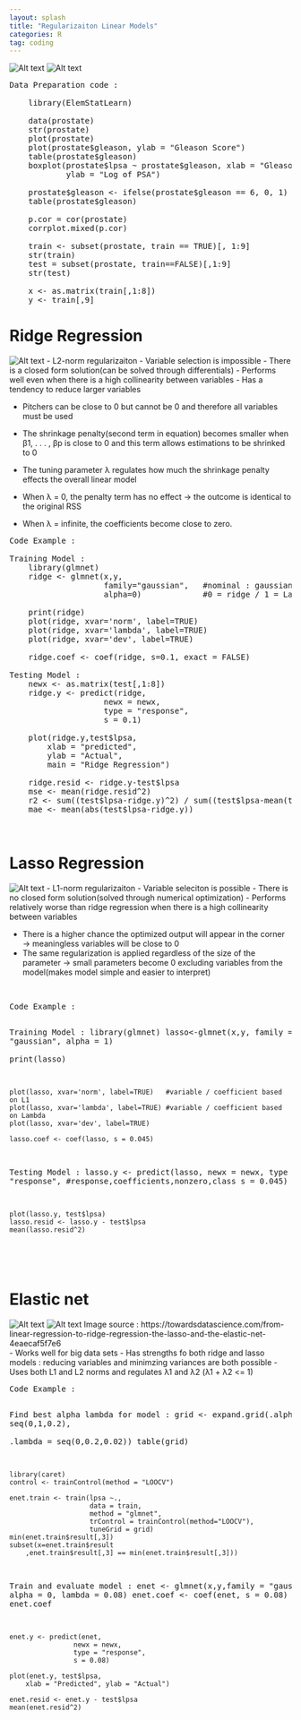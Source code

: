 ```yaml
---
layout: splash
title: "Regularizaiton Linear Models"
categories: R
tag: coding
---
```


<img src="\assets\images\RegularizationLinear\RegularizaitonDiagram.png" alt="Alt text">
<img src="\assets\images\RegularizationLinear\RegularizationEquation.png" alt="Alt text">


<pre>
Data Preparation code : 

    library(ElemStatLearn)

    data(prostate)
    str(prostate)
    plot(prostate)
    plot(prostate$gleason, ylab = "Gleason Score")
    table(prostate$gleason)
    boxplot(prostate$lpsa ~ prostate$gleason, xlab = "Gleason Score", 
            ylab = "Log of PSA")

    prostate$gleason <- ifelse(prostate$gleason == 6, 0, 1)
    table(prostate$gleason)

    p.cor = cor(prostate)
    corrplot.mixed(p.cor)

    train <- subset(prostate, train == TRUE)[, 1:9]
    str(train)
    test = subset(prostate, train==FALSE)[,1:9]
    str(test)

    x <- as.matrix(train[,1:8])
    y <- train[,9]
</pre>


# Ridge Regression
<img src="\assets\images\RegularizationLinear\RidgeEquation.png" alt="Alt text">
 - L2-norm regularizaiton
 - Variable selection is impossible
 - There is a closed form solution(can be solved through differentials)
 - Performs well even when there is a high collinearity between variables
 - Has a tendency to reduce larger variables

 - Pitchers can be close to 0 but cannot be 0 and therefore all variables must be used
 - The shrinkage penalty(second term in equation) becomes smaller when β1, . . . , βp is close to 0 and this term allows estimations to be shrinked to 0
 
 - The tuning parameter λ regulates how much the shrinkage penalty effects the overall linear model
 - When λ = 0, the penalty term has no effect → the outcome is identical to the original RSS
 - When λ = infinite, the coefficients become close to zero.

<pre>
Code Example : 

Training Model : 
    library(glmnet)
    ridge <- glmnet(x,y,
                    family="gaussian",   #nominal : gaussian / factorial : binomial
                    alpha=0)             #0 = ridge / 1 = Lasso / 0~1 = Elastic

    print(ridge)
    plot(ridge, xvar='norm', label=TRUE)   
    plot(ridge, xvar='lambda', label=TRUE)    
    plot(ridge, xvar='dev', label=TRUE)    

    ridge.coef <- coef(ridge, s=0.1, exact = FALSE)

Testing Model : 
    newx <- as.matrix(test[,1:8])
    ridge.y <- predict(ridge,
                    newx = newx,
                    type = "response", 
                    s = 0.1)

    plot(ridge.y,test$lpsa,
        xlab = "predicted",
        ylab = "Actual",
        main = "Ridge Regression")

    ridge.resid <- ridge.y-test$lpsa  
    mse <- mean(ridge.resid^2)
    r2 <- sum((test$lpsa-ridge.y)^2) / sum((test$lpsa-mean(test$lpsa))^2)
    mae <- mean(abs(test$lpsa-ridge.y))


</pre>


# Lasso Regression
<img src="\assets\images\RegularizationLinear\LassoEquation.png" alt="Alt text">
 - L1-norm regularizaiton
 - Variable seleciton is possible
 - There is no closed form solution(solved through numerical optimization)
 - Performs relatively worse than ridge regression when there is a high collinearity between variables

 - There is a higher chance the optimized output will appear in the corner → meaningless variables will be close to 0
 - The same regularization is applied regardless of the size of the parameter → small parameters become 0 excluding variables from the model(makes model simple and easier to interpret)

<br/>
<pre>
Code Example : 

Training Model : 
    library(glmnet)
    lasso<-glmnet(x,y,
                family = "gaussian",
                alpha = 1)    
    print(lasso)

    plot(lasso, xvar='norm', label=TRUE)   #variable / coefficient based on L1
    plot(lasso, xvar='lambda', label=TRUE) #variable / coefficient based on Lambda
    plot(lasso, xvar='dev', label=TRUE)   

    lasso.coef <- coef(lasso, s = 0.045)

Testing Model : 
    lasso.y <- predict(lasso, 
                    newx = newx, 
                    type = "response",      #response,coefficients,nonzero,class
                    s = 0.045) 

    plot(lasso.y, test$lpsa)
    lasso.resid <- lasso.y - test$lpsa
    mean(lasso.resid^2)
</pre>
<br/>


# Elastic net
<img src="\assets\images\RegularizationLinear\ElasticDiagram.png" alt="Alt text">
<img src="\assets\images\RegularizationLinear\ElasticEquation.png" alt="Alt text">
Image source : https://towardsdatascience.com/from-linear-regression-to-ridge-regression-the-lasso-and-the-elastic-net-4eaecaf5f7e6
<br/>
 - Works well for big data sets
 - Has strengths fo both ridge and lasso models : reducing variables and minimzing variances are both possible
 - Uses both L1 and L2 norms and regulates λ1 and λ2 (λ1 + λ2 <= 1)

<br/>
<pre>
Code Example : 

Find best alpha lambda for model : 
    grid <- expand.grid(.alpha = seq(0,1,0.2),    
                        .lambda = seq(0,0.2,0.02))
    table(grid)

    library(caret)
    control <- trainControl(method = "LOOCV")

    enet.train <- train(lpsa ~.,
                        data = train,
                        method = "glmnet",
                        trControl = trainControl(method="LOOCV"),
                        tuneGrid = grid)
    min(enet.train$result[,3])
    subset(x=enet.train$result
        ,enet.train$result[,3] == min(enet.train$result[,3]))

Train and evaluate model : 
    enet <- glmnet(x,y,family = "gaussian", alpha = 0, lambda = 0.08)
    enet.coef <- coef(enet, s = 0.08)
    enet.coef

    enet.y <- predict(enet, 
                    newx = newx, 
                    type = "response",  
                    s = 0.08)

    plot(enet.y, test$lpsa,
        xlab = "Predicted", ylab = "Actual")

    enet.resid <- enet.y - test$lpsa
    mean(enet.resid^2)
</pre>
<br/>